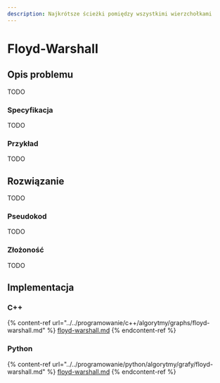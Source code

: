 ```yaml
---
description: Najkrótsze ścieżki pomiędzy wszystkimi wierzchołkami
---
```


# Floyd-Warshall

## Opis problemu

TODO

### Specyfikacja

TODO

### Przykład

TODO

## Rozwiązanie

TODO

### Pseudokod

TODO

### Złożoność

TODO

## Implementacja

### C++

{% content-ref url="../../programowanie/c++/algorytmy/graphs/floyd-warshall.md" %}
[floyd-warshall.md](../../programowanie/c++/algorytmy/graphs/floyd-warshall.md)
{% endcontent-ref %}

### Python

{% content-ref url="../../programowanie/python/algorytmy/grafy/floyd-warshall.md" %}
[floyd-warshall.md](../../programowanie/python/algorytmy/grafy/floyd-warshall.md)
{% endcontent-ref %}
